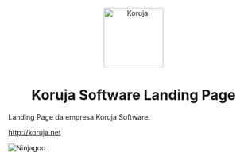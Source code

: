 <p align="center">
  <a href="http://koruja.net">
    <img alt="Koruja" src="https://cdn.dribbble.com/users/730703/screenshots/11076868/media/808cc608025cb7a5a2903a300f4aaafc.jpg" width="120" />
  </a>
</p>
<h1 align="center">
  Koruja Software Landing Page
</h1>

Landing Page da empresa Koruja Software.

<a href="http://koruja.net">http://koruja.net</a>

<img alt="Ninjagoo" src="https://i.imgur.com/bj0CgBU.png" />
